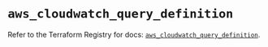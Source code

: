# `aws_cloudwatch_query_definition`

Refer to the Terraform Registry for docs: [`aws_cloudwatch_query_definition`](https://registry.terraform.io/providers/hashicorp/aws/3.76.1/docs/resources/cloudwatch_query_definition).
